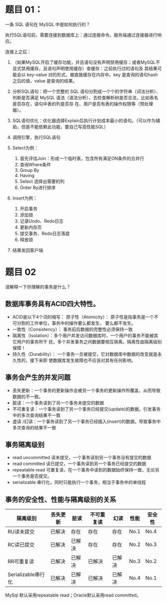 # 题目 01：

一条 SQL 语句在 MySQL 中是如何执行的？

执行SQL语句前，需要连接到数据库上：通过连接命令。服务端通过连接器进行响应。

连接上之后：

1. （如果MySQL开启了缓存功能，并且语句没有声明禁用缓存；或者MySQL不显式禁用缓存，且语句声明使用缓存）查缓存：之前执行过的语句及 其结果可能会以 key-value 对的形式，被直接缓存在内存中。key 是查询的语句hash之后的值，value 是查询的结果。
2. 分析SQL语句：把一个完整的 SQL 语句分割成一个个的字符串（词法分析）、判断是否满足 MySQL 语法（语法分析）、去检查解析树是否合法，比如表名是否存在，语句中表的列是否存 在、用户是否有表的操作权限等（预处理器）。
3. SQL语句优化：优化器选择Explain后执行计划成本最小的语句。（可以作为辅助，但是不能依赖此功能，要自己写高性能SQL）
4. 调用引擎，执行SQL语句
5. Select为例：
   1. 首先评估Join：形成一个临时表，包含所有满足ON条件的合并行
   1. 查询Where条件
   1. Group By
   1. Having
   1. Select 选择出需要的列
   1. Order By进行排序
6. Insert为例：
   1. 开启事务
   2. 添加锁
   3. 记录Undo、Redo日志
   4. 更新内存页
   5. 提交事务、Redo日志落盘
   6. 释放锁

7. 结果发回客户端

# 题目 02

请解释一下你理解的事务是什么？

## 数据库事务具有ACID四大特性。

- ACID是以下4个词的缩写： 原子性（Atomicity）： 原子性是指事务是一个不可分割的工作单位，事务中的操作要么都发生， 要么都不发生。
-  一致性（Consistency）： 事务前后数据的完整性必须保持一致 
- 隔离性（Isolation）：多个用户并发访问数据库时，一个用户的事务不能被其它用户的事务所干 扰，多个并发事务之间数据要相互隔离。隔离性由隔离级别保障！ 
- 持久性（Durability）： 一个事务一旦被提交，它对数据库中数据的改变就是永久性的，接下来即 使数据库发生故障也不应该对其有任何影响。

## 事务会产生的并发问题

- 丢失更新：一个事务的更新操作会被另一个事务的更新操作所覆盖，从而导致数据的不一致。
- 脏读：一个事务读到了另一个事务未提交的数据
- 不可重复读：一个事务读到了另一个事务已经提交(update)的数据。引发事务中的多次查询结果不一致
- 虚读 /幻读：一个事务读到了另一个事务已经插入(insert)的数据。导致事务中多次查询的结果不一致

## 事务隔离级别

- read uncommitted 读未提交，一个事务读到另一个事务没有提交的数据
- read committed 读已提交，一个事务读到另一个事务已经提交的数据
- repeatable read 可重复读，在一个事务中读到的数据始终保持一致，无论另一个事务是否提交。
- serializable 串行化，同时只能执行一个事务，相当于事务中的单线程

## 事务的安全性、性能与隔离级别的关系

| 隔离级别           | 丢失更新 | 脏读   | 不可重复读 | 幻读   | 性能 | 安全性 |
| ------------------ | -------- | ------ | ---------- | ------ | ---- | ------ |
| RU读未提交         | 已解决   | 存在   | 存在       | 存在   | No.1 | No.4   |
| RC读已提交         | 已解决   | 已解决 | 存在       | 存在   | No.2 | No.3   |
| RR可重复读         | 已解决   | 已解决 | 已解决     | 已解决 | No.3 | No.2   |
| Serializable串行化 | 已解决   | 已解决 | 已解决     | 已解决 | No.4 | No.1   |

MySql 默认采用repeatable read；Oracle默认采用read committed。